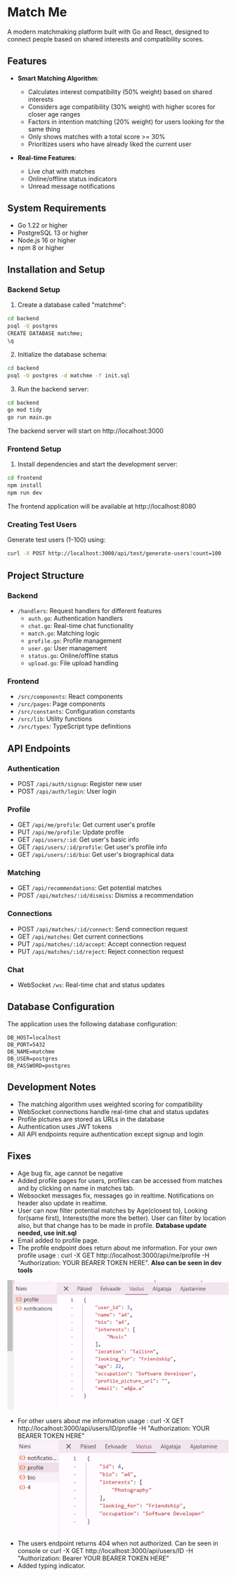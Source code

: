 # Match Me

A modern matchmaking platform built with Go and React, designed to connect people based on shared interests and compatibility scores.

## Features

- **Smart Matching Algorithm**:
  - Calculates interest compatibility (50% weight) based on shared interests
  - Considers age compatibility (30% weight) with higher scores for closer age ranges
  - Factors in intention matching (20% weight) for users looking for the same thing
  - Only shows matches with a total score >= 30%
  - Prioritizes users who have already liked the current user

- **Real-time Features**:
  - Live chat with matches
  - Online/offline status indicators
  - Unread message notifications

## System Requirements

- Go 1.22 or higher
- PostgreSQL 13 or higher
- Node.js 16 or higher
- npm 8 or higher

## Installation and Setup

### Backend Setup

1. Create a database called "matchme":
```bash
cd backend
psql -U postgres
CREATE DATABASE matchme;
\q
```

2. Initialize the database schema:
```bash
cd backend
psql -U postgres -d matchme -f init.sql
```

3. Run the backend server:
```bash
cd backend
go mod tidy
go run main.go
```

The backend server will start on http://localhost:3000

### Frontend Setup

1. Install dependencies and start the development server:
```bash
cd frontend
npm install
npm run dev
```

The frontend application will be available at http://localhost:8080

### Creating Test Users

Generate test users (1-100) using:
```bash
curl -X POST http://localhost:3000/api/test/generate-users?count=100
```

## Project Structure

### Backend
- `/handlers`: Request handlers for different features
  - `auth.go`: Authentication handlers
  - `chat.go`: Real-time chat functionality
  - `match.go`: Matching logic
  - `profile.go`: Profile management
  - `user.go`: User management
  - `status.go`: Online/offline status
  - `upload.go`: File upload handling

### Frontend
- `/src/components`: React components
- `/src/pages`: Page components
- `/src/constants`: Configuration constants
- `/src/lib`: Utility functions
- `/src/types`: TypeScript type definitions

## API Endpoints

### Authentication
- POST `/api/auth/signup`: Register new user
- POST `/api/auth/login`: User login

### Profile
- GET `/api/me/profile`: Get current user's profile
- PUT `/api/me/profile`: Update profile
- GET `/api/users/:id`: Get user's basic info
- GET `/api/users/:id/profile`: Get user's profile info
- GET `/api/users/:id/bio`: Get user's biographical data

### Matching
- GET `/api/recommendations`: Get potential matches
- POST `/api/matches/:id/dismiss`: Dismiss a recommendation

### Connections
- POST `/api/matches/:id/connect`: Send connection request
- GET `/api/matches`: Get current connections
- PUT `/api/matches/:id/accept`: Accept connection request
- PUT `/api/matches/:id/reject`: Reject connection request

### Chat
- WebSocket `/ws`: Real-time chat and status updates

## Database Configuration

The application uses the following database configuration:
```env
DB_HOST=localhost
DB_PORT=5432
DB_NAME=matchme
DB_USER=postgres
DB_PASSWORD=postgres
```

## Development Notes

- The matching algorithm uses weighted scoring for compatibility
- WebSocket connections handle real-time chat and status updates
- Profile pictures are stored as URLs in the database
- Authentication uses JWT tokens
- All API endpoints require authentication except signup and login

## Fixes
- Age bug fix, age cannot be negative
- Added profile pages for users, profiles can be accessed from matches and by clicking on name in matches tab.
- Websocket messages fix, messages go in realtime. Notifications on header also update in realtime.
- User can now filter potential matches by Age(closest to), Looking for(same first), Interests(the more the better). User can filter by location also, but that change has to be made in profile. **Database update needed, use init.sql**
- Email added to profile page.
- The profile endpoint does return about me information. For your own profile usage : curl -X GET http://localhost:3000/api/me/profile   -H "Authorization: YOUR BEARER TOKEN HERE". **Also can be seen in dev tools**

![alt text](img/image.png)
- For other users about me information usage : curl -X GET http://localhost:3000/api/users/ID/profile   -H "Authorization: YOUR BEARER TOKEN HERE"
![alt text](img/image-1.png)
- The users endpoint returns 404 when not authorized. Can be seen in console or curl -X GET http://localhost:3000/api/users/ID -H "Authorization: Bearer YOUR BEARER TOKEN HERE"
- Added typing indicator.
